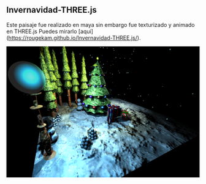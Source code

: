 ## Invernavidad-THREE.js

Este paisaje fue realizado en maya sin embargo fue texturizado y animado en THREE.js
Puedes mirarlo [aqui]
(https://rougekam.github.io/Invernavidad-THREE.js/).


![imagen](navidad.PNG)
